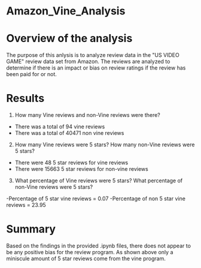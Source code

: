 # Amazon_Vine_Analysis

# Overview of the analysis

The purpose of this anlysis is to analyze review data in the "US VIDEO GAME" review data set from Amazon. The reviews are analyzed to determine if there is an impact or bias on review ratings if the review has been paid for or not.  

# Results

1. How many Vine reviews and non-Vine reviews were there?
- There was a total of 94 vine reviews 
- There was a total of 40471 non vine reviews 

2. How many Vine reviews were 5 stars? How many non-Vine reviews were 5 stars?

- There were 48 5 star reviews for vine reviews 
- There were 15663 5 star reviews for non-vine reviews


3. What percentage of Vine reviews were 5 stars? What percentage of non-Vine reviews were 5 stars?

-Percentage of 5 star vine reviews = 0.07
-Percentage of  non 5 star vine reviews = 23.95


# Summary

Based on the findings in the provided .ipynb files, there does not appear to be any positive bias for the review program. As shown above only a miniscule amount of 5 star reviews come from the vine program. 